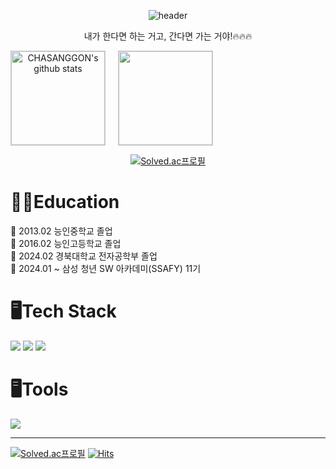 <div align="center"> 

![header](https://capsule-render.vercel.app/api?type=venom&color=0:fbc2eb,100:a6c1ee&text=CHA%20SANG%20GON&fontColor=CC99FF&animation=blinking)






내가 한다면 하는 거고, 간다면 가는 거야!🔥🔥🔥

<div style="display: flex;">
    <a href="https://github.com/CHASANGGON"><img style="height:150px; margin-right: 20px; border: 1px solid #ccc;" src="https://github-readme-stats.vercel.app/api?username=CHASANGGON&layout=compact&show_icons=true&include_all_commits=true&theme=ambient_gradient&hide_border=true" alt="CHASANGGON's github stats" /></a>
    <a href="https://github.com/CHASANGGON"><img style="height:150px; border: 1px solid #ccc;" src="https://github-readme-stats.vercel.app/api/top-langs/?username=CHASANGGON&layout=compact&show_icons=true&theme=ambient_gradient&hide_border=true" /></a>
</div>




[![Solved.ac프로필](http://mazassumnida.wtf/api/v2/generate_badge?boj=yg9618)](https://solved.ac/yg9618)  
</div>


<h1>👨‍🎓Education</h1>
🔸 2013.02 능인중학교 졸업<br>
🔸 2016.02 능인고등학교 졸업<br>
🔸 2024.02 경북대학교 전자공학부 졸업<br>
🔸 2024.01 ~ 삼성 청년 SW 아카데미(SSAFY) 11기<br>

<h1>🖥️Tech Stack</h1>


<img src="https://img.shields.io/badge/python-3776AB?style=for-the-badge&logo=python&logoColor=white">
<img src="https://img.shields.io/badge/java-007396?style=for-the-badge&logo=java&logoColor=white">
<img src="https://img.shields.io/badge/javascript-F7DF1E?style=for-the-badge&logo=javascript&logoColor=black">


<h1>🖥️Tools</h1>
<img src="https://img.shields.io/badge/django-092E20?style=for-the-badge&logo=django&logoColor=white">

<hr>

[![Solved.ac프로필](http://mazassumnida.wtf/api/mini/generate_badge?boj=yg9618)](https://solved.ac/yg9618)
[![Hits](https://hits.seeyoufarm.com/api/count/incr/badge.svg?url=https%3A%2F%2Fgithub.com%2FCHASANGGON&count_bg=%23B3FFBF&title_bg=%23555555&icon=moo.svg&icon_color=%23E7E7E7&title=hits&edge_flat=false)](https://hits.seeyoufarm.com)

